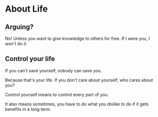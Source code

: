 # About Life

## Arguing?

No! Unless you want to give knowledge to others for free. If I were you, I won't do it.

## Control your life

If you can't save yourself, nobody can save you.

Because that's your life. If you don't care about yourself, who cares about you?

Control yourself means to control every part of you.

It also means sometimes, you have to do what you dislike to do if it gets benefits in a long term.

